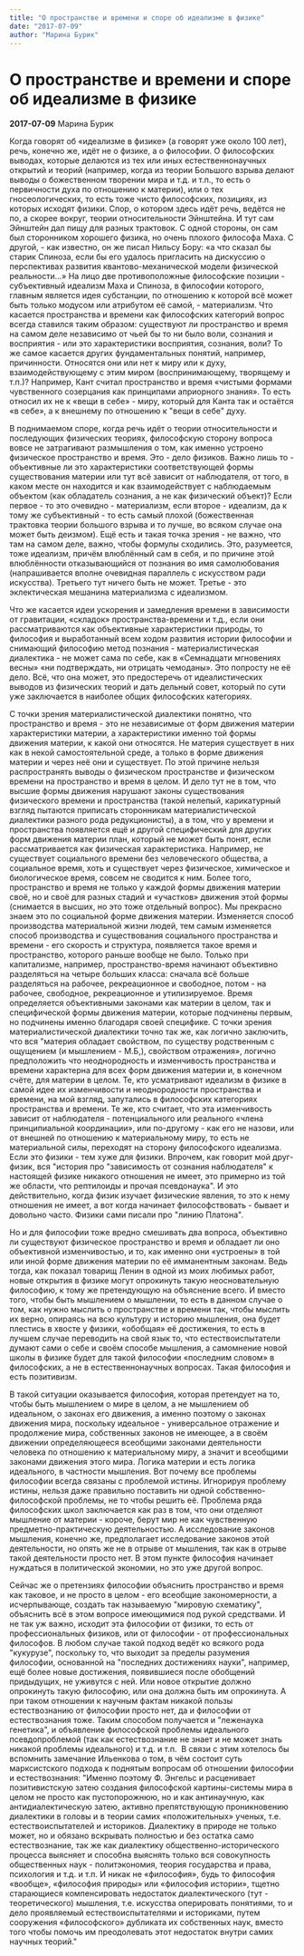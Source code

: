 ```yaml
---
title: "О пространстве и времени и споре об идеализме в физике"
date: "2017-07-09"
author: "Марина Бурик"
---
```


# О пространстве и времени и споре об идеализме в физике

**2017-07-09** Марина Бурик

Когда говорят об «идеализме в физике» (а говорят уже около 100 лет), речь, конечно же, идёт не о физике, а о философии. О философских выводах, которые делаются из тех или иных естественнонаучных открытий и теорий (например, когда из теории Большого взрыва делают выводы о божественном творении мира и т.д. и т.п., то есть о первичности духа по отношению к материи), или о тех гносеологических, то есть тоже чисто философских, позициях, из которых исходят физики. Спор, о котором здесь идёт речь, ведётся не по, а скорее вокруг, теории относительности Эйнштейна. И тут сам Эйнштейн дал пищу для разных трактовок. С одной стороны, он сам был сторонником хорошего физика, но очень плохого философа Маха. С другой, - как известно, он же писал Нильсу Бору: «а что сказал бы старик Спиноза, если бы его удалось пригласить на дискуссию о перспективах развития квантово-механической модели физической реальности...» На лицо две противоположные философские позиции - субъективный идеализм Маха и Спиноза, в философии которого, главным является идея субстанции, по отношению к которой всё может быть только модусом или атрибутом её самой, - материализм. Что касается пространства и времени как философских категорий вопрос всегда ставился таким образом: существуют ли пространство и время на самом деле независимо от чьей бы то ни было воли, сознания и восприятия - или это характеристики восприятия, сознания, воли? То же самое касается других фундаментальных понятий, например, причинности. Относятся они или нет к миру или к духу, взаимодействующему с этим миром (воспринимающему, творящему и т.п.)? Например, Кант считал пространство и время «чистыми формами чувственного созерцания как принципами априорного знания». То есть относил их не к «вещи в себе» - миру, который для Канта так и остаётся «в себе», а к внешнему по отношению к "вещи в себе" духу.

В поднимаемом споре, когда речь идёт о теории относительности и последующих физических теориях, философскую сторону вопроса вовсе не затрагивают размышления о том, как именно устроено физическое пространство и время. Это - дело физиков. Важно лишь то - объективные ли это характеристики соответствующей формы существования материи или тут всё зависит от наблюдателя, от того, в каком месте он находится и как взаимодействует с наблюдаемым объектом (как обладатель сознания, а не как физический объект)? Если первое - то это очевидно - материализм, если второе - идеализм, да к тому же субъективный - то есть самый плохой (божественная трактовка теории большого взрыва и то лучше, во всяком случае она может быть деизмом). Ещё есть и такая точка зрения - не важно, что там на самом деле, важно, чтобы формулы сходились. Это, разумеется, тоже идеализм, причём влюблённый сам в себя, и по причине этой влюблённости отказывающийся от познания во имя самолюбования (напрашивается вполне очевидная параллель с искусством ради искусства). Третьего тут ничего быть не может. Третье - это эклектическая мешанина материализма с идеализмом.

Что же касается идеи ускорения и замедления времени в зависимости от гравитации, «складок» пространства-времени и т.д., если они рассматриваются как объективные характеристики природы, то философия и выработанный всем ходом развития истории философии и снимающий философию метод познания - материалистическая диалектика - не может сама по себе, как в «Семнадцати мгновениях весны» «ни подтверждать, ни отрицать чемоданы». Это попросту не её дело. Всё, что она может, это предостеречь от идеалистических выводов из физических теорий и дать дельный совет, который по сути уже заключается в наиболее общих философских категориях.

С точки зрения материалистической диалектики понятно, что пространство и время - это не независимые от форм движения материи характеристики материи, а характеристики именно той формы движения материи, к какой они относятся. Не материя существует в них как в некой самостоятельной среде, а только в форме движения материи и через неё они и существует. По этой причине нельзя распространять выводы о физическом пространстве и физическом времени на пространство и время в целом. И дело тут не в том, что высшие формы движения нарушают законы существования физического времени и пространства (такой нелепый, карикатурный взгляд пытаются приписать сторонникам материалистической диалектики разного рода редукционисты), а в том, что у времени и пространства появляется ещё и другой специфический для других форм движения материи план, который не может быть понят, если рассматривается как физическая характеристика. Например, не существует социального времени без человеческого общества, а социальное время, хоть и существует через физическое, химическое и биологическое время, совсем не сводится к ним. Более того, пространство и время не только у каждой формы движения материи своё, но и своё для разных стадий и «участков» движения этой формы (снимается в высших, но это тоже отдельный вопрос). Мы прекрасно знаем это по социальной форме движения материи. Изменяется способ производства материальной жизни людей, тем самым изменяется способ производства и существования социального пространства и времени - его скорость и структура, появляется такое время и пространство, которого раньше вообще не было. Только при капитализме, например, пространство-время начинают объективно разделяться на четыре больших класса: сначала всё больше разделяться на рабочее, рекреационное и свободное, потом - на рабочее, свободное, рекреационное и утилизируемое. Время определяется объективными законами как материи в целом, так и специфической формы движения материи, которые подчинены первым, но подчинены именно благодаря своей специфике. С точки зрения материалистической диалектики точно так же, как логично заключить, что вся "материя обладает свойством, по существу родственным с ощущением (и мышлением - М.Б,), свойством отражения», логично предположить что неоднородность и изменчивость пространства и времени характерна для всех форм движения материи и, в конечном счёте, для материи в целом. Те, кто усматривают идеализм в физике в самой идее их изменчивости и неоднородности пространства и времени, на мой взгляд, запутались в философских категориях пространства и времени. Те же, кто считает, что эта изменчивость зависит от наблюдателя - потенциального или реального «члена принципиальной координации», или по-другому - как его не назови, или от внешней по отношению к материальному миру, то есть не материальной силы, переходят на сторону философского идеализма. Если это физики - тем хуже для физики. Впрочем, как говорит мой друг-физик, вся "история про "зависимость от сознания наблюдателя" к настоящей физике никакого отношения не имеет, это примерно из той же области, что рептилоиды и прочая псевдонаука". И это действительно, когда физик изучает физические явления, то это к нему отношения не имеет, а вот когда начинает философствовать - бывает и довольно часто. Физики сами писали про "линию Платона".

Но и для философии тоже вредно смешивать два вопроса, объективно ли существуют физическое пространство и время и обладает ли оно объективной изменчивостью, и то, как именно они «устроены» в той или иной форме движения материи по её имманентным законам. Ведь тогда, как показал товарищ Ленин в одной из моих любимых работ, новые открытия в физике могут опрокинуть такую неосновательную философию, к тому же претендующую на объяснение всего. И вместо того, чтобы быть мышлением о мышлении, то есть в данном случае о том, как нужно мыслить о пространстве и времени так, чтобы мыслить их верно, опираясь на всю культуру и историю мышления, она будет плестись в хвосте у физики, «обобщая» её достижения, то есть в лучшем случае переводить на свой язык то, что естествоиспытатели думают сами о себе и своём способе мышления, а самомнение новой школы в физике будет для такой философии «последним словом» в философских, а не в естественнонаучных вопросах. Такая философия и есть позитивизм.

В такой ситуации оказывается философия, которая претендует на то, чтобы быть мышлением о мире в целом, а не мышлением об идеальном, о законах его движения, а именно поэтому о законах движения мира, поскольку идеальное - универсальное отражение и продолжение мира, собственных законов не имеющее, а в своём движении определяющееся всеобщими законами деятельности человека по отношению к материальному миру, а значит и всеобщими законами движения этого мира. Логика материи и есть логика идеального, в частности мышления. Вот почему все проблемы философии всегда связаны с проблемой истины. Игнорируя проблему истины, нельзя даже правильно поставить ни одной собственно-философской проблемы, не то чтобы решить её. Проблема ряда философских школ заключается как раз в том, что они отделяют мышление от материи - короче, берут мир не как чувственную предметно-практическую деятельностью. А исследование законов мышления, конечно же, предполагает исследование законов этой деятельности, но опять же не в отрыве от мышления, так как в отрыве такой деятельности просто нет. В этом пункте философия начинает нуждаться в политической экономии, но это уже другой вопрос.

Сейчас же о претензиях философии объяснить пространство и время как таковое, и не просто в целом - его всеобщие закономерности, а исчерпывающе, создать так называемую "мировую схематику", объяснить всё в этом вопросе имеющимися под рукой средствами. И не так уж важно, исходит эта философии от физики, то есть от профессиональных физиков, или от философии - от профессиональных философов. В любом случае такой подход ведёт ко всякого рода "кукурузе", поскольку то, что выходит за пределы разумения философии, основанной на "последних достижениях науки", например, ещё более новые достижения, появившиеся после обобщений придыдущих, не уживутся с ней. Или новое открытие должно опрокинуть такую философию, или она должна быть им опрокинута. А при таком отношении к научным фактам никакой пользы естествознанию от философии просто нет, да и философии от естествознания тоже. Таким способом получается и "леженаука генетика", и объявление философской проблемы идеального псевдопроблемой (так как естествознание не знает и не может знать никакой проблемы идеального) и т.д. и т.п.  В связи с этим хотелось бы вспомнить замечание Ильенкова о том, в чём состоит суть марксистского подхода к поднятым вопросам об отношении философии и естествознания: "Именно поэтому Ф. Энгельс и расценивает позитивистскую затею создания философской картины-системы мира в целом не просто как пустопорожнюю, но и как антинаучную, как антидиалектическую затею, активно препятствующую проникновению диалектики в головы и в теории самих «положительных» ученых, т.е. естествоиспытателей и историков. Диалектику в природе не только может, но и обязано вскрывать полностью и без остатка само естествознание, так же как диалектику общественно-исторического процесса выясняет и способна выяснять только вся совокупность общественных наук - политэкономия, теория государства и права, психология и т.д. и т.п. И никак не «философия», будь то философия «вообще», «философия природы» или «философия истории», тщетно старающиеся компенсировать недостаток диалектического (тут - теоретического) мышления, т.е. искусства оперировать понятиями, то и дело проявляемый естествоиспытателями и историками, путем сооружения «философского» дубликата их собственных наук, вместо того чтобы помочь им преодолевать этот недостаток внутри самих научных теорий."